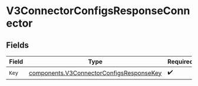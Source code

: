 # V3ConnectorConfigsResponseConnector


## Fields

| Field                                                                                                | Type                                                                                                 | Required                                                                                             | Description                                                                                          |
| ---------------------------------------------------------------------------------------------------- | ---------------------------------------------------------------------------------------------------- | ---------------------------------------------------------------------------------------------------- | ---------------------------------------------------------------------------------------------------- |
| `Key`                                                                                                | [components.V3ConnectorConfigsResponseKey](../../models/components/v3connectorconfigsresponsekey.md) | :heavy_check_mark:                                                                                   | N/A                                                                                                  |